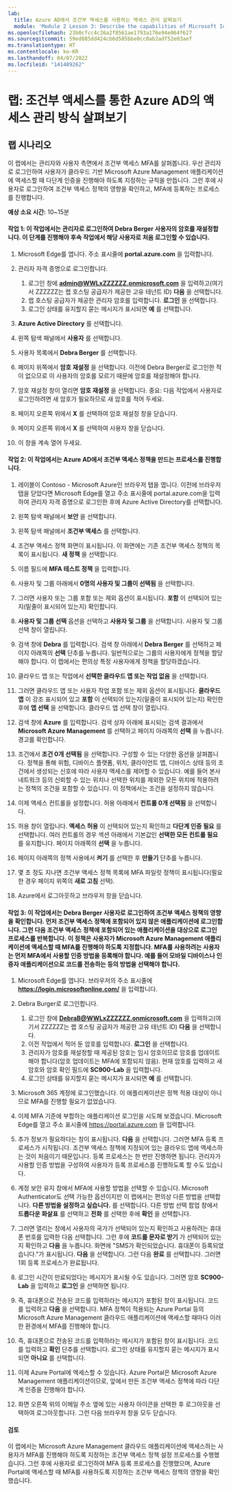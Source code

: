 ```yaml
---
lab:
  title: Azure AD에서 조건부 액세스를 사용하는 액세스 관리 살펴보기
  module: 'Module 2 Lesson 3: Describe the capabilities of Microsoft Identity and access management solutions: Explore the access management capabilities of Azure AD'
ms.openlocfilehash: 23b0cfcc4c26a2f8561ae1793a176e94e064f627
ms.sourcegitcommit: 59ed885dd424cb6d505bbe0cc0ab2adf52e03aef
ms.translationtype: HT
ms.contentlocale: ko-KR
ms.lasthandoff: 04/07/2022
ms.locfileid: "141489262"
---
```

# <a name="lab-explore-access-management-in-azure-ad-with-conditional"></a>랩: 조건부 액세스를 통한 Azure AD의 액세스 관리 방식 살펴보기

## <a name="lab-scenario"></a>랩 시나리오
이 랩에서는 관리자와 사용자 측면에서 조건부 액세스 MFA를 살펴봅니다.  우선 관리자로 로그인하여 사용자가 클라우드 기반 Microsoft Azure Management 애플리케이션에 액세스할 때 다단계 인증을 진행해야 하도록 지정하는 규칙을 만듭니다.  그런 후에 사용자로 로그인하여 조건부 액세스 정책의 영향을 확인하고, MFA에 등록하는 프로세스를 진행합니다.

**예상 소요 시간:** 10~15분

#### <a name="task-1-in-this-task-you-as-the-admin-will-reset-the-password-for-the-user-debra-berger--this-step-is-needed-so-you-can-initially-sign-in-as-the-user-in-subsequent-tasks"></a>작업 1: 이 작업에서는 관리자로 로그인하여 Debra Berger 사용자의 암호를 재설정합니다.  이 단계를 진행해야 후속 작업에서 해당 사용자로 처음 로그인할 수 있습니다.

1. Microsoft Edge를 엽니다.  주소 표시줄에 **portal.azure.com** 을 입력합니다.

2. 관리자 자격 증명으로 로그인합니다.
    1. 로그인 창에 **admin@WWLxZZZZZZ.onmicrosoft.com** 을 입력하고(여기서 ZZZZZZ는 랩 호스팅 공급자가 제공한 고유 테넌트 ID) **다음** 을 선택합니다.
    1. 랩 호스팅 공급자가 제공한 관리자 암호를 입력합니다. **로그인** 을 선택합니다.
    1. 로그인 상태를 유지할지 묻는 메시지가 표시되면 **예** 를 선택합니다.

3. **Azure Active Directory** 를 선택합니다.  

4. 왼쪽 탐색 패널에서 **사용자** 를 선택합니다.

5. 사용자 목록에서 **Debra Berger** 를 선택합니다.

6. 페이지 위쪽에서 **암호 재설정** 을 선택합니다. 이전에 Debra Berger로 로그인한 적이 없으므로 이 사용자의 암호를 모르기 때문에 암호를 재설정해야 합니다.

7. 암호 재설정 창이 열리면 **암호 재설정** 을 선택합니다.  중요: 다음 작업에서 사용자로 로그인하려면 새 암호가 필요하므로 새 암호를 적어 두세요.

8. 페이지 오른쪽 위에서 **X** 를 선택하여 암호 재설정 창을 닫습니다.

9. 페이지 오른쪽 위에서 **X** 를 선택하여 사용자 창을 닫습니다.

10. 이 창을 계속 열어 두세요.


#### <a name="task-2--in-this-task-you-will-go-through-the-process-of-creating-a-conditional-access-policy-in-azure-ad"></a>작업 2:  이 작업에서는 Azure AD에서 조건부 액세스 정책을 만드는 프로세스를 진행합니다.

1. 레이블이 Contoso - Microsoft Azure인 브라우저 탭을 엽니다.   이전에 브라우저 탭을 닫았다면 Microsoft Edge를 열고 주소 표시줄에 portal.azure.com을 입력하여 관리자 자격 증명으로 로그인한 후에 Azure Active Directory를 선택합니다.  

2. 왼쪽 탐색 패널에서 **보안** 을 선택합니다.

3. 왼쪽 탐색 패널에서 **조건부 액세스** 를 선택합니다.

4. 조건부 액세스 정책 화면이 표시됩니다. 이 화면에는 기존 조건부 액세스 정책의 목록이 표시됩니다. **새 정책** 을 선택합니다.

5. 이름 필드에 **MFA 테스트 정책** 을 입력합니다.

6. 사용자 및 그룹 아래에서 **0명의 사용자 및 그룹이 선택됨** 을 선택합니다.

7. 그러면 사용자 또는 그룹 포함 또는 제외 옵션이 표시됩니다.  **포함** 이 선택되어 있는지(밑줄이 표시되어 있는지) 확인합니다.

8. **사용자 및 그룹 선택** 옵션을 선택하고 **사용자 및 그룹** 을 선택합니다.  사용자 및 그룹 선택 창이 열립니다.  

9. 검색 창에 **Debra** 를 입력합니다.  검색 창 아래에서 **Debra Berger** 를 선택하고 페이지 아래쪽의 **선택** 단추를 누릅니다.  일반적으로는 그룹의 사용자에게 정책을 할당해야 합니다.  이 랩에서는 편의상 특정 사용자에게 정책을 할당하겠습니다. 

10. 클라우드 앱 또는 작업에서 **선택한 클라우드 앱 또는 작업 없음** 을 선택합니다.

11. 그러면 클라우드 앱 또는 사용자 작업 포함 또는 제외 옵션이 표시됩니다.  **클라우드 앱** 이 강조 표시되어 있고 **포함** 이 선택되어 있는지(밑줄이 표시되어 있는지) 확인한 후에 **앱 선택** 을 선택합니다.  클라우드 앱 선택 창이 열립니다.

12. 검색 창에 **Azure** 를 입력합니다.  검색 상자 아래에 표시되는 검색 결과에서 **Microsoft Azure Management** 를 선택하고 페이지 아래쪽의 **선택** 을 누릅니다.  경고를 확인합니다.  

13. 조건에서 **조건 0개 선택됨** 을 선택합니다.  구성할 수 있는 다양한 옵션을 살펴봅니다.  정책을 통해 위험, 디바이스 플랫폼, 위치, 클라이언트 앱, 디바이스 상태 등의 조건에서 생성되는 신호에 따라 사용자 액세스를 제어할 수 있습니다.  예를 들어 본사 네트워크 등의 신뢰할 수 있는 위치나 선택한 위치를 제외한 모든 위치에 적용하려는 정책의 조건을 포함할 수 있습니다.  이 정책에서는 조건을 설정하지 않습니다.

14. 이제 액세스 컨트롤을 설정합니다.  허용 아래에서 **컨트롤 0개 선택됨** 을 선택합니다.

15. 허용 창이 열립니다.  **액세스 허용** 이 선택되어 있는지 확인하고 **다단계 인증 필요** 를 선택합니다.  여러 컨트롤의 경우 섹션 아래에서 기본값인 **선택한 모든 컨트롤 필요** 를 유지합니다.  페이지 아래쪽의 **선택** 을 누릅니다.

16. 페이지 아래쪽의 정책 사용에서 **켜기** 를 선택한 후 **만들기** 단추를 누릅니다.

17. 몇 초 정도 지나면 조건부 액세스 정책 목록에 MFA 파일럿 정책이 표시됩니다(필요한 경우 페이지 위쪽의 **새로 고침** 선택).

18. Azure에서 로그아웃하고 브라우저 창을 닫습니다.

#### <a name="task-3-in-this-task-you-will-see-the-impact-of-the-conditional-access-policy-from-the-perspective-of-the-user-debra-berger-you-will-start-first-by-signing-in-to-an-application-that-is-not-included-in-the-conditional-access-policy--then-you-will-repeat-the-process-for-an-application-that-is-included-in-the-conditional-access-policy--recall-that-the-policy-requires-the-user-to-go-through-mfa-when-accessing-a-microsoft-azure-management-application--to-use-mfa-the-user-must-first-register-the-authentication-method-that-will-be-used-for-mfa-for-example-a-code-sent-to-a-mobile-device-or-an-authenticator-application"></a>작업 3: 이 작업에서는 Debra Berger 사용자로 로그인하여 조건부 액세스 정책의 영향을 확인합니다. 먼저 조건부 액세스 정책에 포함되어 있지 않은 애플리케이션에 로그인합니다.  그런 다음 조건부 액세스 정책에 포함되어 있는 애플리케이션을 대상으로 로그인 프로세스를 반복합니다.  이 정책은 사용자가 Microsoft Azure Management 애플리케이션에 액세스할 때 MFA를 진행해야 하도록 지정합니다.  MFA를 사용하려는 사용자는 먼저 MFA에서 사용할 인증 방법을 등록해야 합니다. 예를 들어 모바일 디바이스나 인증자 애플리케이션으로 코드를 전송하는 등의 방법을 선택해야 합니다.

1. Microsoft Edge를 엽니다.  브라우저의 주소 표시줄에 **https://login.microsoftonline.com/** 을 입력합니다.

1. Debra Burger로 로그인합니다.
    1. 로그인 창에 **DebraB@WWLxZZZZZZ.onmicrosoft.com** 을 입력하고(여기서 ZZZZZZ는 랩 호스팅 공급자가 제공한 고유 테넌트 ID) **다음** 을 선택합니다.
    1. 이전 작업에서 적어 둔 암호를 입력합니다. **로그인** 을 선택합니다.
    1. 관리자가 암호를 재설정할 때 제공된 암호는 임시 암호이므로 암호를 업데이트해야 합니다(암호 업데이트는 MFA에 포함되지 않음).  현재 암호를 입력하고 새 암호와 암호 확인 필드에 **SC900-Lab** 을 입력합니다.
    1. 로그인 상태를 유지할지 묻는 메시지가 표시되면 **예** 를 선택합니다.

1. Microsoft 365 계정에 로그인했습니다.  이 애플리케이션은 정책 적용 대상이 아니므로 MFA를 진행할 필요가 없었습니다.

1. 이제 MFA 기준에 부합하는 애플리케이션 로그인을 시도해 보겠습니다.  Microsoft Edge를 열고 주소 표시줄에 https://portal.azure.com 을 입력합니다.

1. 추가 정보가 필요하다는 창이 표시됩니다.  **다음** 을 선택합니다.  그러면 MFA 등록 프로세스가 시작됩니다. 조건부 액세스 정책에 지정되어 있는 클라우드 앱에 액세스하는 것이 처음이기 때문입니다.  등록 프로세스는 한 번만 진행하면 됩니다.   관리자가 사용할 인증 방법을 구성하여 사용자가 등록 프로세스를 진행하도록 할 수도 있습니다.

1. 계정 보안 유지 창에서 MFA에 사용할 방법을 선택할 수 있습니다.  Microsoft Authenticator도 선택 가능한 옵션이지만 이 랩에서는 편의상 다른 방법을 선택합니다.  **다른 방법을 설정하고 싶습니다.** 를 선택합니다.  다른 방법 선택 팝업 창에서 **드롭다운 화살표** 를 선택하고 **전화** 를 선택한 후에 **확인** 을 선택합니다.

1. 그러면 열리는 창에서 사용자의 국가가 선택되어 있는지 확인하고 사용하려는 휴대폰 번호를 입력한 다음 선택합니다. 그런 후에 **코드를 문자로 받기** 가 선택되어 있는지 확인하고 **다음** 을 누릅니다.  화면에 "SMS가 확인되었습니다. 휴대폰이 등록되었습니다."가 표시됩니다.  **다음** 을 선택합니다. 그런 다음 **완료** 를 선택합니다.  그러면 1회 등록 프로세스가 완료됩니다.

1. 로그인 시간이 만료되었다는 메시지가 표시될 수도 있습니다.  그러면 암호 **SC900-Lab** 을 입력하고 **로그인** 을 선택하면 됩니다.

1. 즉, 휴대폰으로 전송된 코드를 입력하라는 메시지가 포함된 창이 표시됩니다.  코드를 입력하고 **다음** 을 선택합니다.  MFA 정책이 적용되는 Azure Portal 등의 Microsoft Azure Management 클라우드 애플리케이션에 액세스할 때마다 이러한 환경에서 MFA를 진행해야 합니다.

1. 즉, 휴대폰으로 전송된 코드를 입력하라는 메시지가 포함된 창이 표시됩니다.  코드를 입력하고 **확인** 단추를 선택합니다.  로그인 상태를 유지할지 묻는 메시지가 표시되면 **아니요** 를 선택합니다.

1. 이제 Azure Portal에 액세스할 수 있습니다.  Azure Portal은 Microsoft Azure Management 애플리케이션이므로, 앞에서 만든 조건부 액세스 정책에 따라 다단계 인증을 진행해야 합니다.  

1. 화면 오른쪽 위의 이메일 주소 옆에 있는 사용자 아이콘을 선택한 후 로그아웃을 선택하여 로그아웃합니다. 그런 다음 브라우저 창을 모두 닫습니다.

#### <a name="review"></a>검토
이 랩에서는 Microsoft Azure Management 클라우드 애플리케이션에 액세스하는 사용자가 MFA를 진행해야 하도록 지정하는 조건부 액세스 정책 설정 프로세스를 수행했습니다.  그런 후에 사용자로 로그인하여 MFA 등록 프로세스를 진행했으며, Azure Portal에 액세스할 때 MFA를 사용하도록 지정하는 조건부 액세스 정책의 영향을 확인했습니다.
